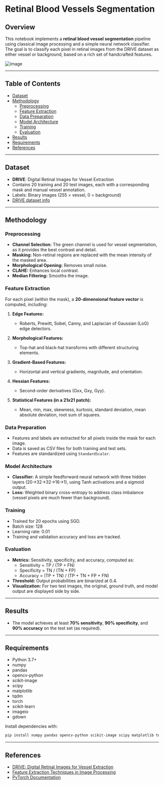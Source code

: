 # Retinal Blood Vessels Segmentation

## Overview

This notebook implements a **retinal blood vessel segmentation** pipeline using classical image processing and a simple neural network classifier. The goal is to classify each pixel in retinal images from the DRIVE dataset as either vessel or background, based on a rich set of handcrafted features.

![image](https://github.com/user-attachments/assets/9dc45086-58d7-4155-a80c-3f7967727d4a)

---

## Table of Contents

- [Dataset](#dataset)
- [Methodology](#methodology)
  - [Preprocessing](#preprocessing)
  - [Feature Extraction](#feature-extraction)
  - [Data Preparation](#data-preparation)
  - [Model Architecture](#model-architecture)
  - [Training](#training)
  - [Evaluation](#evaluation)
- [Results](#results)
- [Requirements](#requirements)
- [References](#references)

---

## Dataset

- **DRIVE**: Digital Retinal Images for Vessel Extraction
- Contains 20 training and 20 test images, each with a corresponding mask and manual vessel annotation.
- Labels: Binary images (255 = vessel, 0 = background)
- [DRIVE dataset info](https://drive.grand-challenge.org/)

---

## Methodology

### Preprocessing

- **Channel Selection:** The green channel is used for vessel segmentation, as it provides the best contrast and detail.
- **Masking:** Non-retinal regions are replaced with the mean intensity of the masked area.
- **Morphological Opening:** Removes small noise.
- **CLAHE:** Enhances local contrast.
- **Median Filtering:** Smooths the image.

### Feature Extraction

For each pixel (within the mask), a **20-dimensional feature vector** is computed, including:

1. **Edge Features:**  
   - Roberts, Prewitt, Sobel, Canny, and Laplacian of Gaussian (LoG) edge detectors.

2. **Morphological Features:**  
   - Top-hat and black-hat transforms with different structuring elements.

3. **Gradient-Based Features:**  
   - Horizontal and vertical gradients, magnitude, and orientation.

4. **Hessian Features:**  
   - Second-order derivatives (Gxx, Gxy, Gyy).

5. **Statistical Features (in a 21x21 patch):**  
   - Mean, min, max, skewness, kurtosis, standard deviation, mean absolute deviation, root sum of squares.

### Data Preparation

- Features and labels are extracted for all pixels inside the mask for each image.
- Data is saved as CSV files for both training and test sets.
- Features are standardized using `StandardScaler`.

### Model Architecture

- **Classifier:** A simple feedforward neural network with three hidden layers (20→32→32→16→1), using Tanh activations and a sigmoid output.
- **Loss:** Weighted binary cross-entropy to address class imbalance (vessel pixels are much fewer than background).

### Training

- Trained for 20 epochs using SGD.
- Batch size: 128
- Learning rate: 0.01
- Training and validation accuracy and loss are tracked.

### Evaluation

- **Metrics:** Sensitivity, specificity, and accuracy, computed as:
  - Sensitivity = TP / (TP + FN)
  - Specificity = TN / (TN + FP)
  - Accuracy = (TP + TN) / (TP + TN + FP + FN)
- **Threshold:** Output probabilities are binarized at 0.4.
- **Visualization:** For two test images, the original, ground truth, and model output are displayed side by side.

---

## Results

- The model achieves at least **70% sensitivity**, **90% specificity**, and **90% accuracy** on the test set (as required).
---

## Requirements

- Python 3.7+
- numpy
- pandas
- opencv-python
- scikit-image
- scipy
- matplotlib
- tqdm
- torch
- scikit-learn
- imageio
- gdown

Install dependencies with:

```sh
pip install numpy pandas opencv-python scikit-image scipy matplotlib tqdm torch scikit-learn imageio gdown
```

---

## References

- [DRIVE: Digital Retinal Images for Vessel Extraction](https://drive.grand-challenge.org/)
- [Feature Extraction Techniques in Image Processing](https://scikit-image.org/)
- [PyTorch Documentation](https://pytorch.org/)

